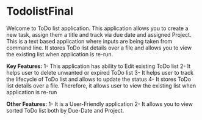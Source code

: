 # TodolistFinal 
Welcome to ToDo list application. This application allows you to create a new task, assign them a title and track via due date and assigned Project. 
This is a text based application where inputs are being taken from command line. It stores ToDo list details over a file and allows you to view the existing list when application is re-run. 

**Key Features:**
1-	This application has ability to Edit existing ToDo list
2-	It helps user to delete unwanted or expired ToDo list
3-	It helps user to track the lifecycle of ToDo list and allows to update the status
4-	It stores ToDo list details over a file. Therefore, it allows user to view the existing list when application is re-run

**Other Features:**
1-	It is a User-Friendly application
2-	It allows you to view sorted ToDo list both by Due-Date and Project.
